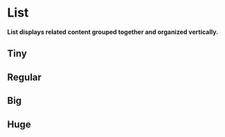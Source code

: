 # List

**List displays related content grouped together and organized vertically.**

## Tiny

<demo-block component="list" partial="tiny" has-theme-switcher="false"></demo-block>

## Regular

<demo-block component="list" partial="regular" has-theme-switcher="false"></demo-block>

## Big

<demo-block component="list" partial="big" has-theme-switcher="false"></demo-block>

## Huge

<demo-block component="list" partial="huge" has-theme-switcher="false"></demo-block>
